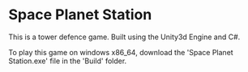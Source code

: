 # Space Planet Station

This is a tower defence game. Built using the Unity3d Engine and C#.

To play this game on windows x86\_64, download the 'Space Planet Station.exe' file in the 'Build' folder.
